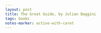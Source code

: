 ```yaml
---
layout: post
title: The Great Guide, by Julian Baggini
tags: books
notes-marker: active-with-caret
---
```

